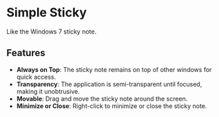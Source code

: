 # Simple Sticky

Like the Windows 7 sticky note.

## Features

- **Always on Top**: The sticky note remains on top of other windows for quick access.
- **Transparency**: The application is semi-transparent until focused, making it unobtrusive.
- **Movable**: Drag and move the sticky note around the screen.
- **Minimize or Close**: Right-click to minimize or close the sticky note.
